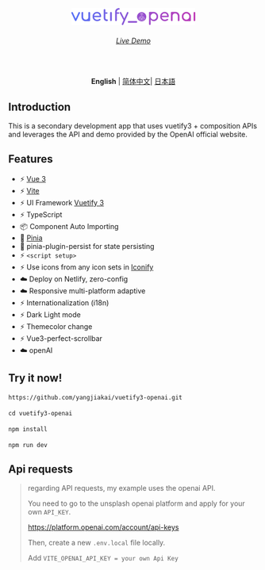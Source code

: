 <p align='center' style="margin-top:80px">
  <img src='/src/assets/logo.svg' alt='Vitesse - Opinionated Vite Starter Template' width='250'/>
</p>

<h6 align='center'>
<a href="https://openai.vuetify3.com">Live Demo</a>
</h6>

<br>

<p align='center'>
<b>English</b> | <a href="https://github.com/yangjiakai/vuetify3-openai/blob/master/README.zh-CN.md">简体中文</a>| <a href="https://github.com/yangjiakai/vuetify3-openai/blob/master/README.jp.md">日本語</a>
</p>

## Introduction

This is a secondary development app that uses vuetify3 + composition APIs and leverages the API and demo provided by the OpenAI official website.

## Features

- ⚡️ [Vue 3](https://github.com/vuejs/core)
- ⚡️ [Vite](https://github.com/vitejs/vite)
- ⚡️ UI Framework [Vuetify 3](https://next.vuetifyjs.com/en/)
- ⚡️ TypeScript
- 📦 Component Auto Importing
- 🍍 [Pinia](https://pinia.vuejs.org/)
- 🍍 pinia-plugin-persist for state persisting
- ⚡️ `<script setup>`
- ⚡️ Use icons from any icon sets in [Iconify](https://icon-sets.iconify.design/)
- ☁️ Deploy on Netlify, zero-config
- ☁️ Responsive multi-platform adaptive
- ⚡️ Internationalization (i18n)
- ⚡️ Dark Light mode
- ⚡️ Themecolor change
- ⚡️ Vue3-perfect-scrollbar
- ☁️ openAI
  <br>

## Try it now!

```
https://github.com/yangjiakai/vuetify3-openai.git

cd vuetify3-openai

npm install

npm run dev
```

## Api requests

> regarding API requests, my example uses the openai API.
>
> You need to go to the unsplash openai platform and apply for your own `API_KEY`.
>
> https://platform.openai.com/account/api-keys
>
> Then, create a new `.env.local` file locally.
>
> Add `VITE_OPENAI_API_KEY = your own Api Key`
